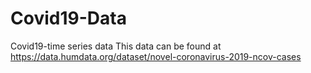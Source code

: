# Covid19-Data
Covid19-time series data
This data can be found at https://data.humdata.org/dataset/novel-coronavirus-2019-ncov-cases
